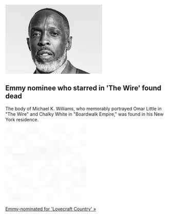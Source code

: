 
![Emmy nominee who starred in 'The Wire' found dead](./20210906235904.png)
## Emmy nominee who starred in 'The Wire' found dead

The body of Michael K. Williams, who memorably portrayed Omar Little in "The Wire" and Chalky White in "Boardwalk Empire," was found in his New York residence.

![pic](../square_bg.png)

[Emmy-nominated for 'Lovecraft Country' »](https://www.yahoo.com/entertainment/michael-k-williams-star-wire-203242485.html)
